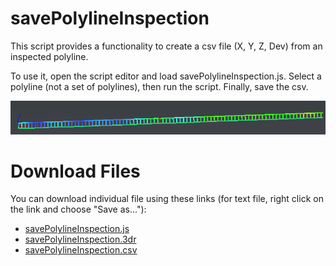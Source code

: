 # savePolylineInspection

This script provides a functionality to create a csv file (X, Y, Z, Dev) from an inspected polyline. 

To use it, open the script editor and load savePolylineInspection.js. Select a polyline (not a set of polylines), then run the script. Finally, save the csv.

![alt text](./Screenshot1.png "screenshot1")

# Download Files

You can download individual file using these links (for text file, right click on the link and choose "Save as..."):

- [savePolylineInspection.js](./savePolylineInspection.js)
- [savePolylineInspection.3dr](./savePolylineInspection.3dr)
- [savePolylineInspection.csv](./savePolylineInspection.csv)